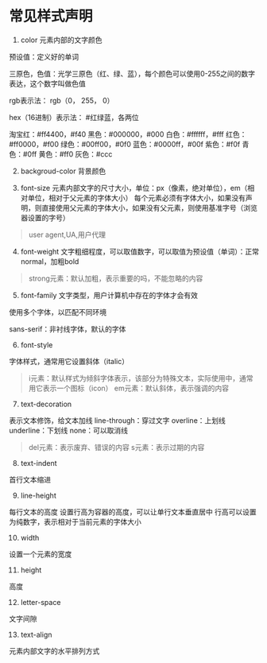 # 常见样式声明

1. color
元素内部的文字颜色

预设值：定义好的单词

三原色，色值：光学三原色（红、绿、蓝），每个颜色可以使用0-255之间的数字表达，这个数字叫做色值

rgb表示法：
rgb（0， 255， 0）

hex（16进制）表示法：
#红绿蓝，各两位

淘宝红：#ff4400，#f40
黑色：#000000，#000
白色：#ffffff，#fff
红色：#ff0000，#f00
绿色：#00ff00，#0f0
蓝色：#0000ff，#00f
紫色：#f0f
青色：#0ff
黄色：#ff0
灰色：#ccc

2. backgroud-color
背景颜色

3. font-size
元素内部文字的尺寸大小，单位：px（像素，绝对单位），em（相对单位，相对于父元素的字体大小）
每个元素必须有字体大小，如果没有声明，则直接使用父元素的字体大小，如果没有父元素，则使用基准字号（浏览器设置的字号）

> user agent,UA,用户代理

4. font-weight
文字粗细程度，可以取值数字，可以取值为预设值（单词）：正常normal，加粗bold

> strong元素：默认加粗，表示重要的吗，不能忽略的内容


5. font-family
文字类型，用户计算机中存在的字体才会有效

使用多个字体，以匹配不同环境

sans-serif：非衬线字体，默认的字体

6. font-style

字体样式，通常用它设置斜体（italic）

> i元素：默认样式为倾斜字体表示，该部分为特殊文本，实际使用中，通常用它表示一个图标（icon）
> em元素：默认斜体，表示强调的内容

7. text-decoration

表示文本修饰，给文本加线
line-through：穿过文字
overline：上划线
underline：下划线
none：可以取消线

> del元素：表示废弃、错误的内容
> s元素：表示过期的内容

8. text-indent

首行文本缩进

9. line-height

每行文本的高度
设置行高为容器的高度，可以让单行文本垂直居中
行高可以设置为纯数字，表示相对于当前元素的字体大小

10. width

设置一个元素的宽度

11. height

高度

12. letter-space

文字间隙

13. text-align

元素内部文字的水平排列方式